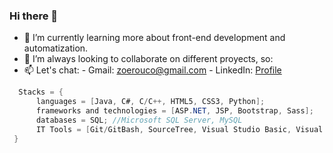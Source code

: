### Hi there 👋

- 🌱 I’m currently learning more about front-end development and automatization.
- 👯 I’m always looking to collaborate on different proyects, so:
- 📫 Let's chat:
      - Gmail: [zoerouco@gmail.com](mailto:zoerouco@gmail.com)
      - LinkedIn: [Profile](www.linkedin.com/in/zoe-rouco-42237b292)
    

```Java
  Stacks = {
      languages = [Java, C#, C/C++, HTML5, CSS3, Python];
      frameworks and technologies = [ASP.NET, JSP, Bootstrap, Sass];
      databases = SQL; //Microsoft SQL Server, MySQL
      IT Tools = [Git/GitBash, SourceTree, Visual Studio Basic, Visual Studio Code, Code::Blocks, Eclipse, Microsoft Office];
 }
```

